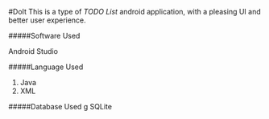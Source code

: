 #DoIt
This is a type of _TODO List_ android application, with a pleasing UI and better user experience.

#####Software Used
 
Android Studio

#####Language Used

1. Java
2. XML

#####Database Used
g
SQLite 


